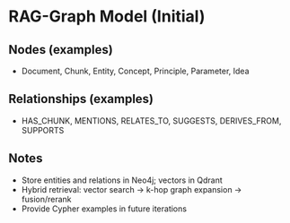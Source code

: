 # RAG-Graph Model (Initial)

## Nodes (examples)
- Document, Chunk, Entity, Concept, Principle, Parameter, Idea

## Relationships (examples)
- HAS_CHUNK, MENTIONS, RELATES_TO, SUGGESTS, DERIVES_FROM, SUPPORTS

## Notes
- Store entities and relations in Neo4j; vectors in Qdrant
- Hybrid retrieval: vector search → k-hop graph expansion → fusion/rerank
- Provide Cypher examples in future iterations

